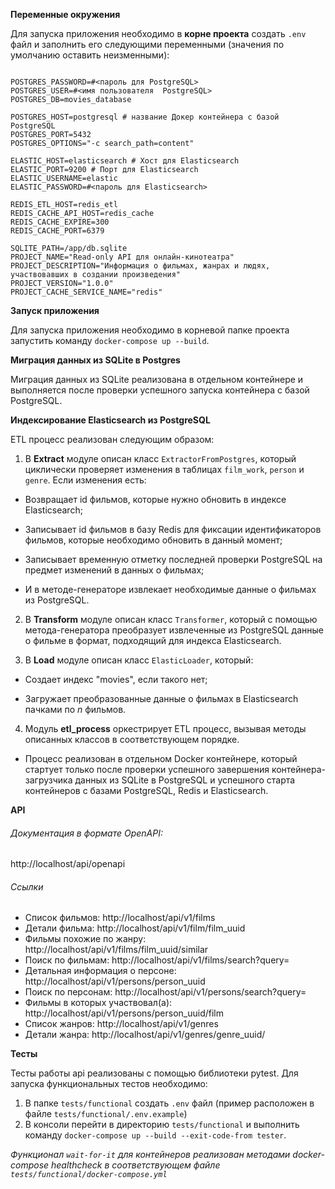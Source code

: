 
**Переменные окружения**

Для запуска приложения необходимо в **корне проекта** создать `.env` файл и  заполнить его следующими переменными (значения по умолчанию оставить неизменными):
```

POSTGRES_PASSWORD=#<пароль для PostgreSQL>
POSTGRES_USER=#<имя пользователя  PostgreSQL>
POSTGRES_DB=movies_database

POSTGRES_HOST=postgresql # название Докер контейнера с базой PostgreSQL
POSTGRES_PORT=5432
POSTGRES_OPTIONS="-c search_path=content" 

ELASTIC_HOST=elasticsearch # Хост для Elasticsearch 
ELASTIC_PORT=9200 # Порт для Elasticsearch
ELASTIC_USERNAME=elastic
ELASTIC_PASSWORD=#<пароль для Elasticsearch>

REDIS_ETL_HOST=redis_etl
REDIS_CACHE_API_HOST=redis_cache
REDIS_CACHE_EXPIRE=300
REDIS_CACHE_PORT=6379

SQLITE_PATH=/app/db.sqlite 
PROJECT_NAME="Read-only API для онлайн-кинотеатра"
PROJECT_DESCRIPTION="Информация о фильмах, жанрах и людях, участвовавших в создании произведения"
PROJECT_VERSION="1.0.0"
PROJECT_CACHE_SERVICE_NAME="redis"

```
**Запуск приложения**

Для запуска приложения необходимо в корневой папке проекта запустить команду `docker-compose up --build`.

**Миграция данных из SQLite в Postgres**

Миграция данных из SQLite реализована в отдельном контейнере и выполняется после проверки успешного запуска контейнера с базой PostgreSQL.


**Индексирование Elasticsearch из PostgreSQL**

ETL процесс реализован следующим образом:
1. В **Extract** модуле описан класс `ExtractorFromPostgres`, который циклически проверяет изменения в таблицах `film_work`, `person` и `genre`. Если изменения есть: 

- Возвращает id фильмов, которые нужно обновить в индексе Elasticsearch; 

- Записывает id фильмов в базу Redis для фиксации идентификаторов фильмов, которые необходимо обновить в данный момент; 

- Записывает временную отметку последней проверки PostgreSQL на предмет изменений в данных о фильмах; 

- И в методе-генераторе извлекает необходимые данные о фильмах из PostgreSQL.

2. В **Transform** модуле описан класс `Transformer`, который с помощью метода-генератора преобразует извлеченные из PostgreSQL данные о фильме в формат, подходящий для индекса Elasticsearch.

3. В **Load** модуле описан класс `ElasticLoader`, который: 

- Создает индекс "movies", если такого нет; 

- Загружает преобразованные данные о фильмах в Elasticsearch пачками по *n* фильмов.

4. Модуль **etl_process** оркестрирует ETL процесс, вызывая методы описанных классов в соответствующем порядке.

- Процесс реализован в отдельном Docker контейнере, который стартует только после проверки успешного завершения контейнера-загрузчика данных из SQLite в PostgreSQL и успешного старта контейнеров с базами PostgreSQL, Redis и Elasticsearch.


**API**

###### Документация в формате OpenAPI:

http://localhost/api/openapi

###### Ссылки
 - Cписок фильмов: http://localhost/api/v1/films
 - Детали фильма: http://localhost/api/v1/film/film_uuid
 - Фильмы похожие по жанру: http://localhost/api/v1/films/film_uuid/similar
 - Поиск по фильмам: http://localhost/api/v1/films/search?query=
 - Детальная информация о персоне: http://localhost/api/v1/persons/person_uuid
 - Поиск по персонам: http://localhost/api/v1/persons/search?query=
 - Фильмы в которых участвовал(а): http://localhost/api/v1/persons/person_uuid/film
 - Список жанров: http://localhost/api/v1/genres
 - Детали жанра: http://localhost/api/v1/genres/genre_uuid/

**Тесты**

Тесты работы api реализованы с помощью библиотеки pytest. 
Для запуска функциональных тестов необходимо:

1. В папке `tests/functional` создать `.env` файл (пример расположен в файле `tests/functional/.env.example`) 
2. В консоли перейти в директорию `tests/functional` и выполнить команду `docker-compose up --build --exit-code-from tester`. 

*Функционал `wait-for-it` для контейнеров реализован методами docker-compose healthcheck в соответствующем файле `tests/functional/docker-compose.yml`*

